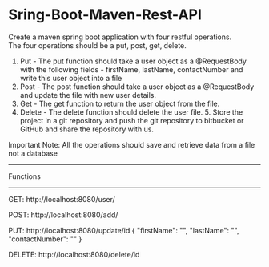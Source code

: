 # Sring-Boot-Maven-Rest-API

Create a maven spring boot application with four restful operations.  
The four operations should be a put, post, get, delete.  

1. Put - The put function should take a user object as a @RequestBody with the following fields - firstName, lastName, contactNumber and write this user object into a file  
2. Post - The post function should take a user object as a @RequestBody and update the file with new user details. 
3. Get - The get function to return the user object from the file. 
4. Delete - The delete function should delete the  user file. 5. Store the project in a git repository and push the git repository to bitbucket or GitHub and share the repository with us.  

Important Note: All the operations should save and retrieve data from a file not a database

*******************************************************************************************************************************************************************************
Functions
*******************************************************************************************************************************************************************************
GET: http://localhost:8080/user/

POST: http://localhost:8080/add/

PUT: http://localhost:8080/update/id
{
	"firstName": "",
	"lastName": "",
	"contactNumber": ""
}

DELETE: http://localhost:8080/delete/id
